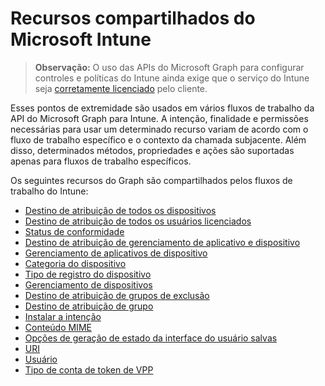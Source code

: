 # <a name="shared-resources-in-microsoft-intune"></a>Recursos compartilhados do Microsoft Intune

> **Observação:** O uso das APIs do Microsoft Graph para configurar controles e políticas do Intune ainda exige que o serviço do Intune seja [corretamente licenciado](https://www.microsoft.com/en-us/cloud-platform/microsoft-intune-pricing) pelo cliente.

Esses pontos de extremidade são usados em vários fluxos de trabalho da API do Microsoft Graph para Intune.  A intenção, finalidade e permissões necessárias para usar um determinado recurso variam de acordo com o fluxo de trabalho específico e o contexto da chamada subjacente.  Além disso, determinados métodos, propriedades e ações são suportadas apenas para fluxos de trabalho específicos.

Os seguintes recursos do Graph são compartilhados pelos fluxos de trabalho do Intune:

- [Destino de atribuição de todos os dispositivos](intune_shared_alldevicesassignmenttarget.md)
- [Destino de atribuição de todos os usuários licenciados](intune_shared_alllicensedusersassignmenttarget.md)
- [Status de conformidade](intune_shared_compliancestatus.md)
- [Destino de atribuição de gerenciamento de aplicativo e dispositivo](intune_shared_deviceandappmanagementassignmenttarget.md)
- [Gerenciamento de aplicativos de dispositivo](intune_shared_deviceappmanagement.md)
- [Categoria do dispositivo](intune_shared_devicecategory.md)
- [Tipo de registro do dispositivo](intune_shared_deviceenrollmenttype.md)
- [Gerenciamento de dispositivos](intune_shared_devicemanagement.md)
- [Destino de atribuição de grupos de exclusão](intune_shared_exclusiongroupassignmenttarget.md)
- [Destino de atribuição de grupo](intune_shared_groupassignmenttarget.md)
- [Instalar a intenção](intune_shared_installintent.md)
- [Conteúdo MIME](intune_shared_mimecontent.md)
- [Opções de geração de estado da interface do usuário salvas](intune_shared_saveduistategenerationoptions.md)
- [URI](intune_shared_uri.md)
- [Usuário](intune_shared_user.md)
- [Tipo de conta de token de VPP](intune_shared_vpptokenaccounttype.md)
